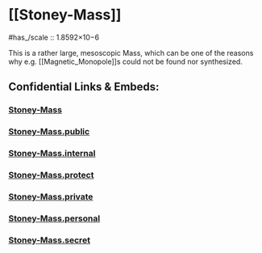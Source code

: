 
# [[Stoney-Mass]] 

#has_/scale :: 1.8592×10−6

This is a rather large, mesoscopic Mass, 
which can be one of the reasons why e.g. [[Magnetic_Monopole]]s 
could not be found nor synthesized. 


## Confidential Links & Embeds: 

### [Stoney-Mass](/_Standards/Unit/Stoney-Unit/Stoney-Mass.md) 

### [Stoney-Mass.public](/_public/Unit/Stoney-Unit/Stoney-Mass.public.md) 

### [Stoney-Mass.internal](/_internal/Unit/Stoney-Unit/Stoney-Mass.internal.md) 

### [Stoney-Mass.protect](/_protect/Unit/Stoney-Unit/Stoney-Mass.protect.md) 

### [Stoney-Mass.private](/_private/Unit/Stoney-Unit/Stoney-Mass.private.md) 

### [Stoney-Mass.personal](/_personal/Unit/Stoney-Unit/Stoney-Mass.personal.md) 

### [Stoney-Mass.secret](/_secret/Unit/Stoney-Unit/Stoney-Mass.secret.md)

